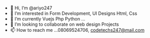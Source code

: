 - 👋 Hi, I’m @ariyo247
- 👀 I’m interested in Form Development, UI Designs Html, Css
- 🌱 I’m currently Vuejs Php Python ...
- 💞️ I’m looking to collaborate on web design Projects
- 📫 How to reach me ...08069524706, codetechs247@mail.com

<!---
ariyo247/ariyo247 is a ✨ special ✨ repository because its `README.md` (this file) appears on your GitHub profile.
You can click the Preview link to take a look at your changes.
--->
